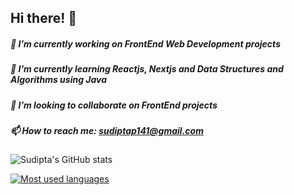## Hi there! 👋



#####  🔭 I’m currently working on FrontEnd Web Development projects 
#####  🌱 I’m currently learning Reactjs, Nextjs and Data Structures and Algorithms using Java
#####  👯 I’m looking to collaborate on FrontEnd projects
#####  📫 How to reach me: sudiptap141@gmail.com


![Sudipta's GitHub stats](https://github-readme-stats.vercel.app/api?username=sudiptapradhan&show_icons=true&theme=synthwave)

[![Most used languages](https://github-readme-stats.vercel.app/api/top-langs/?username=sudiptapradhan&layout=compact)](https://github.com/sudiptapradhan/github-readme-stats)

